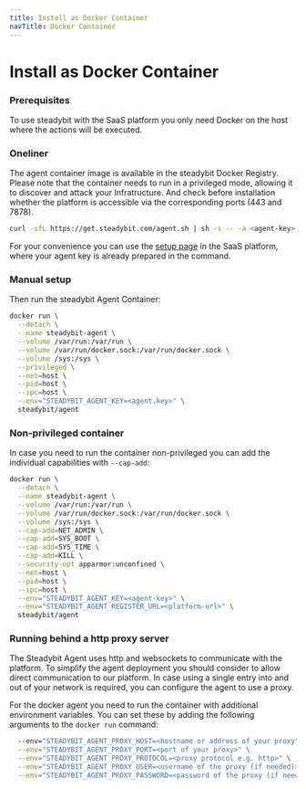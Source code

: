 ```yaml
---
title: Install as Docker Container
navTitle: Docker Container
---
```


# Install as Docker Container

### Prerequisites

To use steadybit with the SaaS platform you only need Docker on the host where the actions will be executed.

### Oneliner

The agent container image is available in the steadybit Docker Registry. Please note that the container needs to run in a privileged mode, allowing it to discover and attack your Infratructure. And check before installation whether the platform is accessible via the corresponding ports (443 and 7878).

```bash
curl -sfL https://get.steadybit.com/agent.sh | sh -s -- -a <agent-key> -e <platform-url>
```

For your convenience you can use the [setup page](https://platform.steadybit.com/settings/agents/setup) in the SaaS platform, where your agent key is already prepared in the command.

### Manual setup

Then run the steadybit Agent Container:

```bash
docker run \
  --detach \
  --name steadybit-agent \
  --volume /var/run:/var/run \
  --volume /var/run/docker.sock:/var/run/docker.sock \
  --volume /sys:/sys \
  --privileged \
  --net=host \
  --pid=host \
  --ipc=host \
  --env="STEADYBIT_AGENT_KEY=<agent.key>" \
  steadybit/agent
```

### Non-privileged container

In case you need to run the container non-privileged you can add the individual capabilities with `--cap-add`:

```bash
docker run \
  --detach \
  --name steadybit-agent \
  --volume /var/run:/var/run \
  --volume /var/run/docker.sock:/var/run/docker.sock \
  --volume /sys:/sys \
  --cap-add=NET_ADMIN \
  --cap-add=SYS_BOOT \
  --cap-add=SYS_TIME \
  --cap-add=KILL \
  --security-opt apparmor:unconfined \
  --net=host \
  --pid=host \
  --ipc=host \
  --env="STEADYBIT_AGENT_KEY=<agent-key>" \
  --env="STEADYBIT_AGENT_REGISTER_URL=<platform-url>" \
  steadybit/agent
```

### Running behind a http proxy server

The Steadybit Agent uses http and websockets to communicate with the platform. To simplify the agent deployment you should consider to allow direct communication to our platform. In case using a single entry into and out of your network is required, you can configure the agent to use a proxy.

For the docker agent you need to run the container with additional environment variables. You can set these by adding the following arguments to the `docker run` command:

```bash
  --env="STEADYBIT_AGENT_PROXY_HOST=<hostname or address of your proxy"> \
  --env="STEADYBIT_AGENT_PROXY_PORT=<port of your proxy>" \
  --env="STEADYBIT_AGENT_PROXY_PROTOCOL=<proxy protocol e.g. http>" \
  --env="STEADYBIT_AGENT_PROXY_USER=<username of the proxy (if needed)>" \
  --env="STEADYBIT_AGENT_PROXY_PASSWORD=<password of the proxy (if needed)>" \
```
